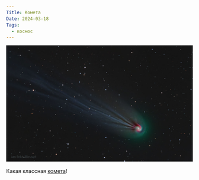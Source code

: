 ```yaml
---
Title: Комета
Date: 2024-03-18
Tags:
  - космос
---
```


![Pons-Brook Comet](images/CometPonsBrookVallestad@2x.jpg)

Какая классная [комета](https://ru.wikipedia.org/wiki/%D0%9A%D0%BE%D0%BC%D0%B5%D1%82%D0%B0_%D0%9F%D0%BE%D0%BD%D1%81%D0%B0_%E2%80%94_%D0%91%D1%80%D1%83%D0%BA%D1%81%D0%B0)!
